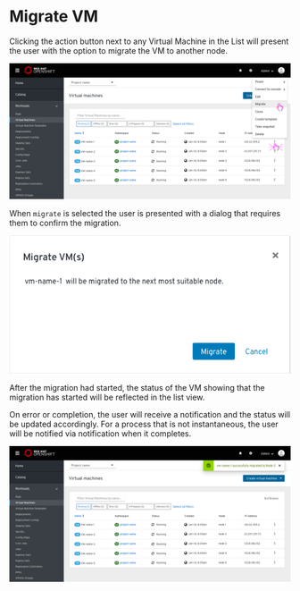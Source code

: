 # Migrate VM

Clicking the action button next to any Virtual Machine in the List will present the user with the option to migrate the VM to another node.

![Selecting a VM](img/1-0-list.png)

When `migrate` is selected the user is presented with a dialog that requires them to confirm the migration.

![Modal migrate](img/1-2-modal-migrate.png)

 After the migration had started, the status of the VM showing that the migration has started will be reflected in the list view.

On error or completion, the user will receive a notification and the status will be updated accordingly.
For a process that is not instantaneous, the user will be notified via notification when it completes.

![Modal view](img/1-4-list-notification-completed.png)
